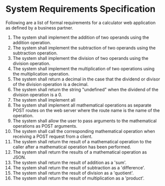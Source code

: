 # System Requirements Specification

Following are a list of formal requirements for a calculator web application as defined by a business partner.

1. The system shall implement the addition of two operands using the addition operation.
2. The system shall implement the subtraction of two operands using the subtraction operation.
3. The system shall implement the division of two operands using the division operation.
4. The system shall implement the multiplication of two operations using the multiplication operation.
5. The system shall return a decimal in the case that the dividend or divisor of the division operation is a decimal.
6. The system shall return the string "undefined" when the dividend of the division operation is a 0.
7. The system shall implement all 
8. The system shall implement all mathematical operations as separate POST routes on the web server where the route name is the name of the operation.
9. The system shall allow the user to pass arguments to the mathematical operations as POST arguments.
10. The system shall call the corresponding mathematical operation when receiving a POST request from a client.
11. The system shall return the result of a mathematical operation to the caller after a mathematical operation has been performed.
12. The system shall return the results of a mathematical operation as JSON.
13. The system shall return the result of addition as a 'sum'.
14. The system shall return the result of subtraction as a 'difference'.
15. The system shall return the result of division as a 'quotient'.
16. The system shall return the result of multiplication as a 'product'.
